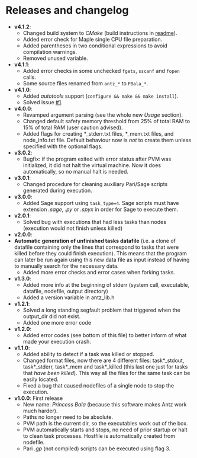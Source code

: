 # Releases and changelog
* **v4.1.2**:
    - Changed build system to *CMake* (build instructions in <a href="README.md">readme</a>).
    - Added error check for Maple single CPU file preparation.
    - Added parentheses in two conditional expressions to avoid compilation warnings.
    - Removed unused variable.
* **v4.1.1**:
    - Added error checks in some unchecked `fgets`, `sscanf` and `fopen` calls.
    - Some source files renamed from `antz_*` to `PBala_*`.
* **v4.1.0**:
    - Added *autotools* support (`configure && make && make install`).
    - Solved issue <a href="https://github.com/oscarsaleta/PBala/issues/1">#1</a>.
* **v4.0.0**:
    - Revamped argument parsing (see the whole new *Usage* section).
    - Changed default safety memory threshold from 25% of total RAM to 15% of total RAM (user caution advised).
    - Added flags for creating \*_stderr.txt files, \*_mem.txt files, and node_info.txt file. Default behaviour now is *not* to create them unless specified with the optional flags.
* **v3.0.2**:
    - Bugfix: if the program exited with error status after PVM was initialized, it did not halt the virtual machine. Now it does automatically, so no manual halt is needed.
* **v3.0.1**:
    - Changed procedure for cleaning auxiliary Pari/Sage scripts generated during execution.
* **v3.0.0**:
    - Added Sage support using `task_type=4`. Sage scripts must have extension *.sage*, *.py* or *.spyx* in order for Sage to execute them.
* **v2.0.1**:
    - Solved bug with executions that had less tasks than nodes (execution would not finish unless killed)
* **v2.0.0**:
 * **Automatic generation of unfinished tasks datafile** (i.e. a clone of datafile containing only the lines that correspond to tasks that were killed before they could finish execution). This means that the program can later be run again using this new data file as input instead of having to manually search for the necessary data.
    - Added more error checks and error cases when forking tasks.
* **v1.3.0**:
    - Added more info at the beginning of stderr (system call, executable, datafile, nodefile, output directory)
    - Added a version variable in antz_lib.h
* **v1.2.1**:
    - Solved a long standing segfault problem that triggered when the output_dir did not exist.
    - Added one more error code
* **v1.2.0**:
    - Added error codes (see bottom of this file) to better inform of what made your execution crash.
* **v1.1.0**:
    - Added ability to detect if a task was killed or stopped.
    - Changed format files, now there are 4 different files: task\*_stdout, task\*_stderr, task\*_mem and task\*_killed (this last one just for tasks that *have been killed*). This way all the files for the same task can be easily located.
    - Fixed a bug that caused nodefiles of a single node to stop the execution. 
* **v1.0.0**: First release
    - New name: *Princess Bala* (because this software makes Antz work much harder).
    - Paths no longer need to be absolute.
    - PVM path is the current dir, so the executables work out of the box.
    - PVM automatically starts and stops, no need of prior startup or halt to clean task processes. Hostfile is automatically created from nodefile.
    - Pari *.gp* (not compiled) scripts can be executed using flag 3.